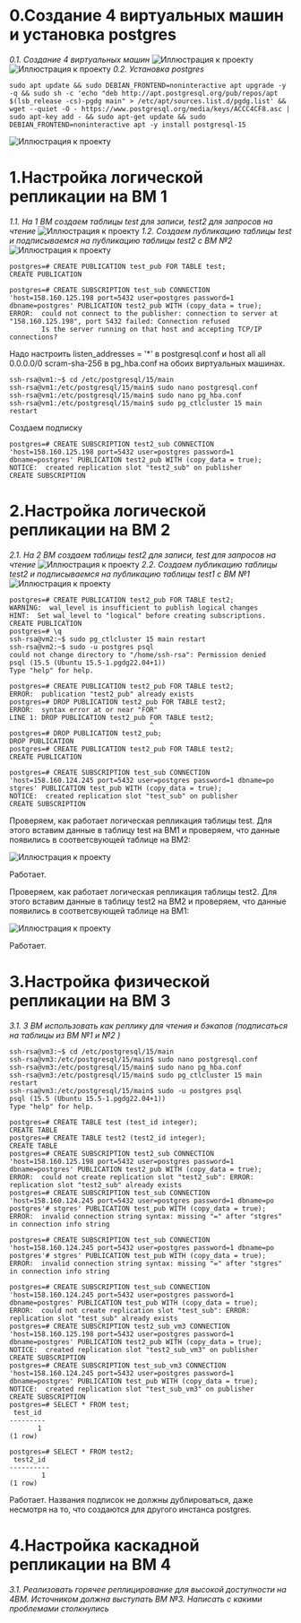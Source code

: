 # 0.Создание 4 виртуальных машин и установка postgres
*0.1. Создание 4 виртуальных машин*
![Иллюстрация к проекту](https://github.com/sadbytrue/egor_sizov_pg_advanced/blob/main/Screenshot_33.png)
![Иллюстрация к проекту](https://github.com/sadbytrue/egor_sizov_pg_advanced/blob/main/Screenshot_34.png)
*0.2. Установка postgres*
```
sudo apt update && sudo DEBIAN_FRONTEND=noninteractive apt upgrade -y -q && sudo sh -c 'echo "deb http://apt.postgresql.org/pub/repos/apt $(lsb_release -cs)-pgdg main" > /etc/apt/sources.list.d/pgdg.list' && wget --quiet -O - https://www.postgresql.org/media/keys/ACCC4CF8.asc | sudo apt-key add - && sudo apt-get update && sudo DEBIAN_FRONTEND=noninteractive apt -y install postgresql-15
```
![Иллюстрация к проекту](https://github.com/sadbytrue/egor_sizov_pg_advanced/blob/main/Screenshot_35.png)
# 1.Настройка логической репликации на ВМ 1
*1.1. На 1 ВМ создаем таблицы test для записи, test2 для запросов на чтение*
![Иллюстрация к проекту](https://github.com/sadbytrue/egor_sizov_pg_advanced/blob/main/Screenshot_36.png)
*1.2. Создаем публикацию таблицы test и подписываемся на публикацию таблицы test2 с ВМ №2*
![Иллюстрация к проекту](https://github.com/sadbytrue/egor_sizov_pg_advanced/blob/main/Screenshot_37.png)
```
postgres=# CREATE PUBLICATION test_pub FOR TABLE test;
CREATE PUBLICATION

postgres=# CREATE SUBSCRIPTION test_sub CONNECTION 'host=158.160.125.198 port=5432 user=postgres password=1 dbname=postgres' PUBLICATION test2_pub WITH (copy_data = true);
ERROR:  could not connect to the publisher: connection to server at "158.160.125.198", port 5432 failed: Connection refused
        Is the server running on that host and accepting TCP/IP connections?
```

Надо настроить listen_addresses = '*' в postgresql.conf и host  all  all 0.0.0.0/0 scram-sha-256 в pg_hba.conf на обоих виртуальных машинах.

```
ssh-rsa@vm1:~$ cd /etc/postgresql/15/main
ssh-rsa@vm1:/etc/postgresql/15/main$ sudo nano postgresql.conf
ssh-rsa@vm1:/etc/postgresql/15/main$ sudo nano pg_hba.conf
ssh-rsa@vm1:/etc/postgresql/15/main$ sudo pg_ctlcluster 15 main restart
```

Создаем подписку

```
postgres=# CREATE SUBSCRIPTION test2_sub CONNECTION 'host=158.160.125.198 port=5432 user=postgres password=1 dbname=postgres' PUBLICATION test2_pub WITH (copy_data = true);
NOTICE:  created replication slot "test2_sub" on publisher
CREATE SUBSCRIPTION
```
# 2.Настройка логической репликации на ВМ 2
*2.1. На 2 ВМ создаем таблицы test2 для записи, test для запросов на чтение*
![Иллюстрация к проекту](https://github.com/sadbytrue/egor_sizov_pg_advanced/blob/main/Screenshot_36.png)
*2.2. Создаем публикацию таблицы test2 и подписываемся на публикацию таблицы test1 с ВМ №1*
![Иллюстрация к проекту](https://github.com/sadbytrue/egor_sizov_pg_advanced/blob/main/Screenshot_37.png)
```
postgres=# CREATE PUBLICATION test2_pub FOR TABLE test2;
WARNING:  wal_level is insufficient to publish logical changes
HINT:  Set wal_level to "logical" before creating subscriptions.
CREATE PUBLICATION
postgres=# \q
ssh-rsa@vm2:~$ sudo pg_ctlcluster 15 main restart
ssh-rsa@vm2:~$ sudo -u postgres psql
could not change directory to "/home/ssh-rsa": Permission denied
psql (15.5 (Ubuntu 15.5-1.pgdg22.04+1))
Type "help" for help.

postgres=# CREATE PUBLICATION test2_pub FOR TABLE test2;
ERROR:  publication "test2_pub" already exists
postgres=# DROP PUBLICATION test2_pub FOR TABLE test2;
ERROR:  syntax error at or near "FOR"
LINE 1: DROP PUBLICATION test2_pub FOR TABLE test2;
                                   ^
postgres=# DROP PUBLICATION test2_pub;
DROP PUBLICATION
postgres=# CREATE PUBLICATION test2_pub FOR TABLE test2;
CREATE PUBLICATION

postgres=# CREATE SUBSCRIPTION test_sub CONNECTION 'host=158.160.124.245 port=5432 user=postgres password=1 dbname=po
stgres' PUBLICATION test_pub WITH (copy_data = true);
NOTICE:  created replication slot "test_sub" on publisher
CREATE SUBSCRIPTION
```

Проверяем, как работает логическая репликация таблицы test. Для этого вставим данные в таблицу test на ВМ1 и проверяем, что данные появились в соответсвующей таблице на ВМ2:

![Иллюстрация к проекту](https://github.com/sadbytrue/egor_sizov_pg_advanced/blob/main/Screenshot_38.png)

Работает.

Проверяем, как работает логическая репликация таблицы test2. Для этого вставим данные в таблицу test2 на ВМ2 и проверяем, что данные появились в соответсвующей таблице на ВМ1:

![Иллюстрация к проекту](https://github.com/sadbytrue/egor_sizov_pg_advanced/blob/main/Screenshot_39.png)

Работает.

# 3.Настройка физической репликации на ВМ 3
*3.1. 3 ВМ использовать как реплику для чтения и бэкапов (подписаться на таблицы из ВМ №1 и №2 )*
```
ssh-rsa@vm3:~$ cd /etc/postgresql/15/main
ssh-rsa@vm3:/etc/postgresql/15/main$ sudo nano postgresql.conf
ssh-rsa@vm3:/etc/postgresql/15/main$ sudo nano pg_hba.conf
ssh-rsa@vm3:/etc/postgresql/15/main$ sudo pg_ctlcluster 15 main restart
ssh-rsa@vm3:/etc/postgresql/15/main$ sudo -u postgres psql
psql (15.5 (Ubuntu 15.5-1.pgdg22.04+1))
Type "help" for help.

postgres=# CREATE TABLE test (test_id integer);
CREATE TABLE
postgres=# CREATE TABLE test2 (test2_id integer);
CREATE TABLE
postgres=# CREATE SUBSCRIPTION test2_sub CONNECTION 'host=158.160.125.198 port=5432 user=postgres password=1 dbname=postgres' PUBLICATION test2_pub WITH (copy_data = true);
ERROR:  could not create replication slot "test2_sub": ERROR:  replication slot "test2_sub" already exists
postgres=# CREATE SUBSCRIPTION test_sub CONNECTION 'host=158.160.124.245 port=5432 user=postgres password=1 dbname=po
postgres'# stgres' PUBLICATION test_pub WITH (copy_data = true);
ERROR:  invalid connection string syntax: missing "=" after "stgres" in connection info string

postgres=# CREATE SUBSCRIPTION test_sub CONNECTION 'host=158.160.124.245 port=5432 user=postgres password=1 dbname=po
postgres'# stgres' PUBLICATION test_pub WITH (copy_data = true);
ERROR:  invalid connection string syntax: missing "=" after "stgres" in connection info string

postgres=# CREATE SUBSCRIPTION test_sub CONNECTION 'host=158.160.124.245 port=5432 user=postgres password=1 dbname=postgres' PUBLICATION test_pub WITH (copy_data = true);
ERROR:  could not create replication slot "test_sub": ERROR:  replication slot "test_sub" already exists
postgres=# CREATE SUBSCRIPTION test2_sub_vm3 CONNECTION 'host=158.160.125.198 port=5432 user=postgres password=1 dbname=postgres' PUBLICATION test2_pub WITH (copy_data = true);
NOTICE:  created replication slot "test2_sub_vm3" on publisher
CREATE SUBSCRIPTION
postgres=# CREATE SUBSCRIPTION test_sub_vm3 CONNECTION 'host=158.160.124.245 port=5432 user=postgres password=1 dbname=postgres' PUBLICATION test_pub WITH (copy_data = true);
NOTICE:  created replication slot "test_sub_vm3" on publisher
CREATE SUBSCRIPTION
postgres=# SELECT * FROM test;
 test_id
---------
       1
(1 row)

postgres=# SELECT * FROM test2;
 test2_id
----------
        1
(1 row)

```

Работает. Названия подписок не должны дублироваться, даже несмотря на то, что создаются для другого инстанса postgres.

# 4.Настройка каскадной репликации на ВМ 4
*3.1. Реализовать горячее реплицирование для высокой доступности на 4ВМ. Источником должна выступать ВМ №3. Написать с какими проблемами столкнулись*
```

```
